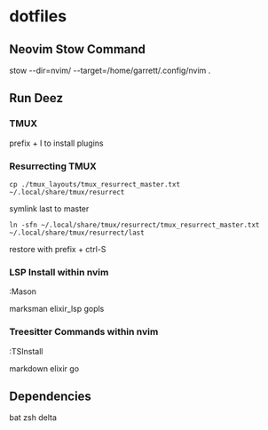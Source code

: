 # dotfiles

## Neovim Stow Command
stow --dir=nvim/ --target=/home/garrett/.config/nvim .

## Run Deez

### TMUX
prefix + I to install plugins

### Resurrecting TMUX
`cp ./tmux_layouts/tmux_resurrect_master.txt ~/.local/share/tmux/resurrect`

symlink last to master

`ln -sfn ~/.local/share/tmux/resurrect/tmux_resurrect_master.txt ~/.local/share/tmux/resurrect/last`

restore with prefix + ctrl-S

### LSP Install within nvim
:Mason

marksman
elixir_lsp
gopls

### Treesitter Commands within nvim
:TSInstall 

markdown
elixir
go

## Dependencies
bat
zsh
delta

